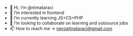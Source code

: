 - 👋 Hi, I’m @ntmataraci
- 👀 I’m interested in frontend
- 🌱 I’m currently learning JS+CS+PHP
- 💞️ I’m looking to collaborate on learning and outsource jobs
- 📫 How to reach me -> nevzatmataraci@gmail.com

<!---
ntmataraci/ntmataraci is a ✨ special ✨ repository because its `README.md` (this file) appears on your GitHub profile.
You can click the Preview link to take a look at your changes.
--->
